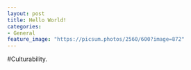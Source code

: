 ```yaml
---
layout: post
title: Hello World!
categories:
- General
feature_image: "https://picsum.photos/2560/600?image=872"
---
```


#Culturability.
